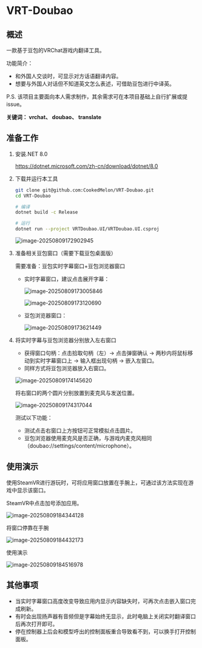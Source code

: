 # VRT-Doubao

## 概述

一款基于豆包的VRChat游戏内翻译工具。

功能简介：

- 和外国人交谈时，可显示对方话语翻译内容。
- 想要与外国人对话但不知道英文怎么表述，可借助豆包进行中译英。



P.S. 该项目主要面向本人需求制作，其余需求可在本项目基础上自行扩展或提issue。

**关键词： vrchat、 doubao、 translate**

## 准备工作

1. 安装.NET 8.0

    https://dotnet.microsoft.com/zh-cn/download/dotnet/8.0

3. 下载并运行本工具

    ```bash
    git clone git@github.com:CookedMelon/VRT-Doubao.git
    cd VRT-Doubao
    
    # 编译
    dotnet build -c Release
    
    # 运行
    dotnet run --project VRTDoubao.UI/VRTDoubao.UI.csproj
    ```
    
    ![image-20250809172902945](assets\image-20250809172902945.png)


3. 准备相关豆包窗口（需要下载豆包桌面版）

   需要准备：豆包实时字幕窗口+豆包浏览器窗口

   - 实时字幕窗口，建议点击展开字幕：

     ![image-20250809173005846](assets\image-20250809173005846.png)

     ![image-20250809173120690](assets\image-20250809173120690.png)

   - 豆包浏览器窗口：

     ![image-20250809173621449](assets\image-20250809173621449.png)

4. 将实时字幕与豆包浏览器分别放入左右窗口

   - 获得窗口句柄：点击拾取句柄（左）-> 点击弹窗确认 -> 两秒内将鼠标移动到实时字幕窗口上 -> 输入框出现句柄 -> 嵌入左窗口。
   - 同样方式将豆包浏览器放入右窗口。

   ![image-20250809174145620](assets\image-20250809174145620.png)

   将右窗口的两个圆片分别放置到麦克风与发送位置。

   ![image-20250809174317044](assets\image-20250809174317044.png)

   测试以下功能：

   - 测试点击右窗口上方按钮可正常模拟点击圆片。
   - 豆包浏览器使用麦克风是否正确，与游戏内麦克风相同（doubao://settings/content/microphone）。

## 使用演示

使用SteamVR进行游玩时，可将应用窗口放置在手腕上，可通过该方法实现在游戏中显示该窗口。

SteamVR中点击加号添加应用。

![image-20250809184344128](assets\image-20250809184344128.png)

将窗口停靠在手腕

![image-20250809184432173](assets\image-20250809184432173.png)

使用演示

![image-20250809184516978](assets\image-20250809184516978.png)



## 其他事项

- 当实时字幕窗口高度改变导致应用内显示内容缺失时，可再次点击嵌入窗口完成刷新。
- 有时会出现扬声器有音频但是字幕始终无显示，此时电脑上关闭实时翻译窗口后再次打开即可。
- 停在控制器上后会和模型呼出的控制面板重合导致看不到，可以换手打开控制面板。